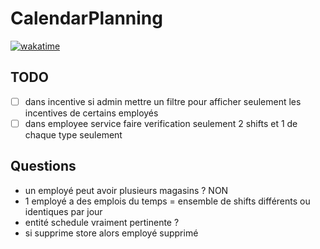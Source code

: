 # CalendarPlanning

[![wakatime](https://wakatime.com/badge/github/ArKeid0s/CalendarPlanning.svg)](https://wakatime.com/badge/github/ArKeid0s/CalendarPlanning)

## TODO
- [ ] dans incentive si admin mettre un filtre pour afficher seulement les incentives de certains employés
- [ ] dans employee service faire verification seulement 2 shifts et 1 de chaque type seulement

## Questions
- un employé peut avoir plusieurs magasins ? NON
- 1 employé a des emplois du temps = ensemble de shifts différents ou identiques par jour
- entité schedule vraiment pertinente ?
- si supprime store alors employé supprimé